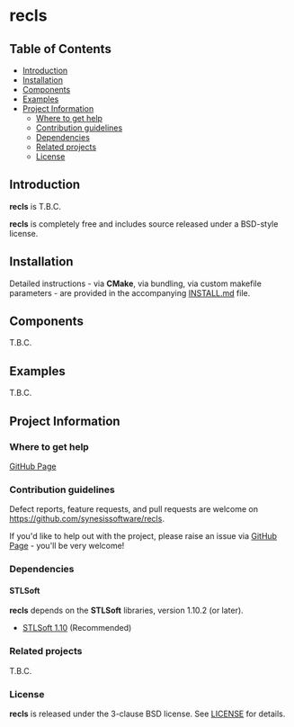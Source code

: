 # recls <!-- omit in toc -->

## Table of Contents <!-- omit in toc -->

- [Introduction](#introduction)
- [Installation](#installation)
- [Components](#components)
- [Examples](#examples)
- [Project Information](#project-information)
  - [Where to get help](#where-to-get-help)
  - [Contribution guidelines](#contribution-guidelines)
  - [Dependencies](#dependencies)
  - [Related projects](#related-projects)
  - [License](#license)

## Introduction

**recls** is T.B.C.

**recls** is completely free and includes source released under a BSD-style
license.

## Installation

Detailed instructions - via **CMake**, via bundling, via custom makefile
parameters - are provided in the accompanying [INSTALL.md](./INSTALL.md)
file.

## Components

T.B.C.


## Examples

T.B.C.


## Project Information

### Where to get help

[GitHub Page](https://github.com/synesissoftware/recls "GitHub Page")

### Contribution guidelines

Defect reports, feature requests, and pull requests are welcome on https://github.com/synesissoftware/recls.

If you'd like to help out with the project, please raise an issue via [GitHub Page](https://github.com/synesissoftware/recls/issues "GitHub Page") - you'll be very welcome!

### Dependencies

#### STLSoft <!-- omit in toc -->

**recls** depends on the **STLSoft** libraries, version 1.10.2 (or later).

* [STLSoft 1.10](http://github.com/synesissoftware/STLSoft-1.10/) (Recommended)

### Related projects

T.B.C.

### License

**recls** is released under the 3-clause BSD license. See [LICENSE](./LICENSE) for details.


<!-- ########################### end of file ########################### -->

